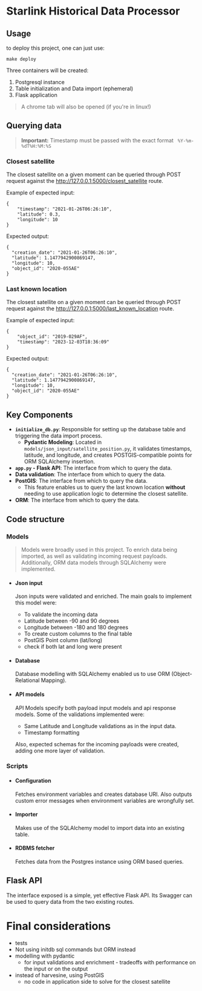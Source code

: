# Starlink Historical Data Processor

## Usage 
to deploy this project, one can just use:

``` 
make deploy
 ```

Three containers will be created: 
1. Postgresql instance
2. Table initialization and Data import (ephemeral)
3. Flask application

>A chrome tab will also be opened (if you're in linux!)

## Querying data
> **Important:** Timestamp must be passed with the exact format  ` %Y-%m-%dT%H:%M:%S`
### Closest satellite
The closest satellite on a given moment can be queried through POST request against the  http://127.0.0.1:5000/closest_satellite route.

Example of expected input:
``` 
{
    "timestamp": "2021-01-26T06:26:10",
    "latitude": 0.3,
    "longitude": 10
}
```
Expected output: 
```
{
  "creation_date": "2021-01-26T06:26:10",
  "latitude": 1.1477942900869147,
  "longitude": 10,
  "object_id": "2020-055AE"
}
```
### Last known location 
The closest satellite on a given moment can be queried through POST request against the  http://127.0.0.1:5000/last_known_location route.

Example of expected input:
``` 
{
    "object_id": "2019-029AF",
    "timestamp": "2023-12-03T18:36:09"
}
```
Expected output: 
```
{
  "creation_date": "2021-01-26T06:26:10",
  "latitude": 1.1477942900869147,
  "longitude": 10,
  "object_id": "2020-055AE"
}
```

## Key Components
- **`initialize_db.py`**: Responsible for setting up the database table and triggering the data import process.
  - **Pydantic Modeling**: Located in `models/json_input/satellite_position.py`, it validates timestamps, latitude, and longitude, and creates POSTGIS-compatible points for ORM SQLAlchemy insertion.
- **`app.py` - Flask API**: The interface from which to query the data.
- **Data validation**: The interface from which to query the data.
- **PostGIS**: The interface from which to query the data.
  - This feature enables us to query the last known location **without** needing to use application logic to determine the closest satellite. 
- **ORM**: The interface from which to query the data.

## Code structure
### Models 
> Models were broadly used in this project. To enrich data being imported, as well as validating incoming request payloads. Additionally, ORM data models through SQLAlchemy were implemented.

- #### Json input

    Json inputs were validated and enriched. The main goals to implement this model were:
    - To validate the incoming data
    - Latitude between -90 and 90 degrees
    - Longitude between -180 and 180 degrees
    - To create custom columns to the final table
    - PostGIS Point column (lat/long)
    - check if both lat and long were present

  
- #### Database 

    Database modelling with SQLAlchemy enabled us to use ORM (Object-Relational Mapping).


- #### API models

    API Models specify both payload input models and api response models. Some of the validations implemented were:
    - Same Latitude and Longitude validations as in the input data.
    - Timestamp formatting

    Also, expected schemas for the incoming payloads were created, adding one more layer of validation.

### Scripts 

- #### Configuration
    Fetches environment variables and creates database URI. Also outputs custom error messages when environment variables are wrongfully set.

- #### Importer
    Makes use of the SQLAlchemy model to import data into an existing table.
- #### RDBMS fetcher 
    Fetches data from the Postgres instance using ORM based queries.

##  Flask API
The interface exposed is a simple, yet effective Flask API. Its Swagger can be used to query data from the two existing routes. 

# Final considerations 
- tests
- Not using initdb sql commands but ORM instead 
- modelling with pydantic 
  - for input validations and enrichment - tradeoffs with performance on the input or on the output 
- instead of harvesine, using PostGIS
  - no code in application side to solve for the closest satellite
